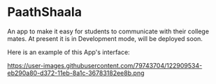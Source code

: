 # PaathShaala

An app to make it easy for students to communicate with their college mates. At present it is in Development mode, will be deployed soon.

Here is an example of this App's interface:

https://user-images.githubusercontent.com/79743704/122909534-eb290a80-d372-11eb-8a1c-36783182ee8b.png
